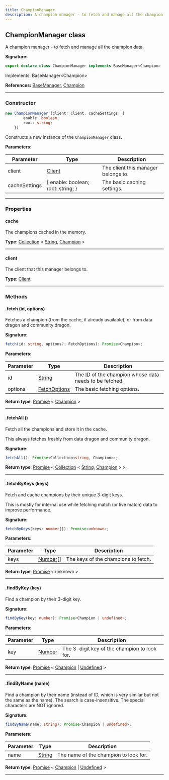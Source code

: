 ```yaml
---
title: ChampionManager
description: A champion manager - to fetch and manage all the champion data.
---
```


## ChampionManager class

A champion manager - to fetch and manage all the champion data.

**Signature:**

```ts
export declare class ChampionManager implements BaseManager<Champion> 
```

Implements: BaseManager<Champion\>

**References:** [BaseManager](/api/BaseManager.md), [Champion](/api/Champion.md)

---

### Constructor

```ts
new ChampionManager (client: Client, cacheSettings: {
        enable: boolean;
        root: string;
    })
```

Constructs a new instance of the `ChampionManager` class.

**Parameters:**

| Parameter | Type | Description |
| --------- | ---- | ----------- |
| client | [Client](/api/Client.md) | The client this manager belongs to. |
| cacheSettings | {         enable: boolean;         root: string;     } | The basic caching settings. |
---

### Properties

#### cache

The champions cached in the memory.



**Type**: [Collection](https://discord.js.org/#/docs/collection/stable/class/Collection) \< [String](https://developer.mozilla.org/en-US/docs/Web/JavaScript/Reference/Global_Objects/String), [Champion](/api/Champion.md) \>

---

#### client

The client that this manager belongs to.



**Type**: [Client](/api/Client.md)

---

### Methods

#### .fetch (id, options)

Fetches a champion (from the cache, if already available), or from data dragon and community dragon.




**Signature:**

```ts
fetch(id: string, options?: FetchOptions): Promise<Champion>;
```

**Parameters:**

| Parameter | Type | Description |
| --------- | ---- | ----------- |
| id | [String](https://developer.mozilla.org/en-US/docs/Web/JavaScript/Reference/Global_Objects/String) | The [ID](/api/Champion.md#id) of the champion whose data needs to be fetched. |
| options | [FetchOptions](/api/FetchOptions.md) | The basic fetching options. |

**Return type**: [Promise](https://developer.mozilla.org/en-US/docs/Web/JavaScript/Reference/Global_Objects/Promise) \< [Champion](/api/Champion.md) \>

---

#### .fetchAll ()

Fetch all the champions and store it in the cache.


This always fetches freshly from data dragon and community dragon.



**Signature:**

```ts
fetchAll(): Promise<Collection<string, Champion>>;
```


**Return type**: [Promise](https://developer.mozilla.org/en-US/docs/Web/JavaScript/Reference/Global_Objects/Promise) \< [Collection](https://discord.js.org/#/docs/collection/stable/class/Collection) \< [String](https://developer.mozilla.org/en-US/docs/Web/JavaScript/Reference/Global_Objects/String), [Champion](/api/Champion.md) \> \>

---

#### .fetchByKeys (keys)

Fetch and cache champions by their unique 3-digit keys.


This is mostly for internal use while fetching match (or live match) data to improve performance.




**Signature:**

```ts
fetchByKeys(keys: number[]): Promise<unknown>;
```

**Parameters:**

| Parameter | Type | Description |
| --------- | ---- | ----------- |
| keys | [Number](https://developer.mozilla.org/en-US/docs/Web/JavaScript/Reference/Global_Objects/Number)[] | The keys of the champions to fetch. |

**Return type**: [Promise](https://developer.mozilla.org/en-US/docs/Web/JavaScript/Reference/Global_Objects/Promise) \< unknown \>

---

#### .findByKey (key)

Find a champion by their 3-digit key.




**Signature:**

```ts
findByKey(key: number): Promise<Champion | undefined>;
```

**Parameters:**

| Parameter | Type | Description |
| --------- | ---- | ----------- |
| key | [Number](https://developer.mozilla.org/en-US/docs/Web/JavaScript/Reference/Global_Objects/Number) | The 3-digit key of the champion to look for. |

**Return type**: [Promise](https://developer.mozilla.org/en-US/docs/Web/JavaScript/Reference/Global_Objects/Promise) \< [Champion](/api/Champion.md) \| [Undefined](https://developer.mozilla.org/en-US/docs/Web/JavaScript/Reference/Global_Objects/undefined) \>

---

#### .findByName (name)

Find a champion by their name (instead of ID, which is very similar but not the same as the name). The search is case-insensitive. The special characters are NOT ignored.




**Signature:**

```ts
findByName(name: string): Promise<Champion | undefined>;
```

**Parameters:**

| Parameter | Type | Description |
| --------- | ---- | ----------- |
| name | [String](https://developer.mozilla.org/en-US/docs/Web/JavaScript/Reference/Global_Objects/String) | The name of the champion to look for. |

**Return type**: [Promise](https://developer.mozilla.org/en-US/docs/Web/JavaScript/Reference/Global_Objects/Promise) \< [Champion](/api/Champion.md) \| [Undefined](https://developer.mozilla.org/en-US/docs/Web/JavaScript/Reference/Global_Objects/undefined) \>

---


